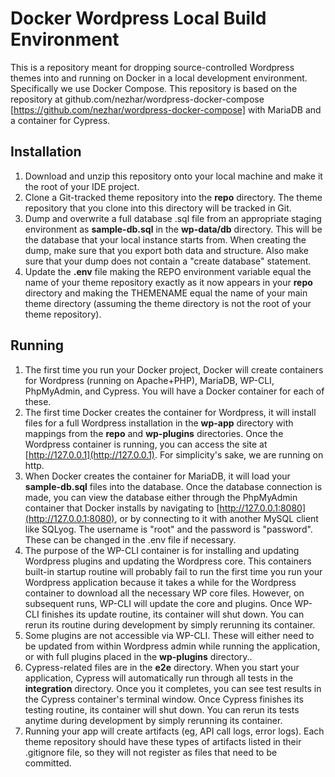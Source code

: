 # Docker Wordpress Local Build Environment
This is a repository meant for dropping source-controlled Wordpress themes into and running on Docker in a local development environment. Specifically we use Docker Compose. This repository is based on the repository  at github.com/nezhar/wordpress-docker-compose [https://github.com/nezhar/wordpress-docker-compose] with MariaDB and a container for Cypress.

## Installation
1. Download and unzip this repository onto your local machine and make it the root of your IDE project.
2. Clone a Git-tracked theme repository into the **repo** directory. The theme repository that you clone into this directory will be tracked in Git.
3. Dump and overwrite a full database .sql file from an appropriate staging environment as **sample-db.sql** in the **wp-data/db** directory. This will be the database that your local instance starts from. When creating the dump, make sure that you export both data and structure. Also make sure that your dump does not contain a "create database" statement.
4. Update the **.env** file making the REPO environment variable equal the name of your theme repository exactly as it now appears in your **repo** directory and making the THEMENAME equal the name of your main theme directory (assuming the theme directory is not the root of your theme repository).

## Running
1. The first time you run your Docker project, Docker will create containers for Wordpress (running on Apache+PHP), MariaDB, WP-CLI, PhpMyAdmin, and Cypress. You will have a Docker container for each of these.
2. The first time Docker creates the container for Wordpress, it will install files for a full Wordpress installation in the **wp-app** directory with mappings from the **repo** and **wp-plugins** directories. Once the Wordpress container is running, you can access the site at [http://127.0.0.1](http://127.0.0.1). For simplicity's sake, we are running on http.
3. When Docker creates the container for MariaDB, it will load your **sample-db.sql** files into the database. Once the database connection is made, you can view the database either through the PhpMyAdmin container that Docker installs by navigating to [http://127.0.0.1:8080](http://127.0.0.1:8080), or by connecting to it with another MySQL client like SQLyog. The username is "root" and the password is "password". These can be changed in the .env file if necessary.
4. The purpose of the WP-CLI container is for installing and updating Wordpress plugins and updating the Wordpress core. This containers built-in startup routine will probably fail to run the first time you run your Wordpress application because it takes a while for the Wordpress container to download all the necessary WP core files. However, on subsequent runs, WP-CLI will update the core and plugins. Once WP-CLI finishes its update routine, its container will shut down. You can rerun its routine during development by simply rerunning its container.
5. Some plugins are not accessible via WP-CLI. These will either need to be updated from within Wordpress admin while running the application, or with full plugins placed in the **wp-plugins** directory..
6. Cypress-related files are in the **e2e** directory. When you start your application, Cypress will automatically run through all tests in the **integration** directory. Once you it completes, you can see test results in the Cypress container's terminal window. Once Cypress finishes its testing routine, its container will shut down. You can rerun its tests anytime during development by simply rerunning its container.
7. Running your app will create artifacts (eg, API call logs, error logs). Each theme repository should have these types of artifacts listed in their .gitignore file, so they will not register as files that need to be committed.